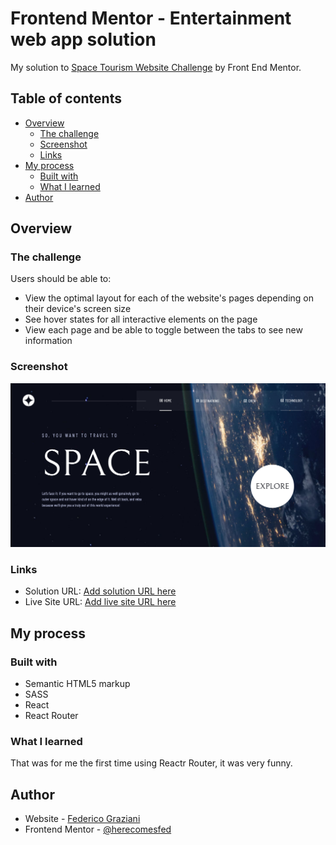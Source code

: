 # Frontend Mentor - Entertainment web app solution

My solution to [Space Tourism Website Challenge](https://www.frontendmentor.io/challenges/space-tourism-multipage-website-gRWj1URZ3) by Front End Mentor.

## Table of contents

- [Overview](#overview)
  - [The challenge](#the-challenge)
  - [Screenshot](#screenshot)
  - [Links](#links)
- [My process](#my-process)
  - [Built with](#built-with)
  - [What I learned](#what-i-learned)
- [Author](#author)

## Overview

### The challenge

Users should be able to:

- View the optimal layout for each of the website's pages depending on their device's screen size
- See hover states for all interactive elements on the page
- View each page and be able to toggle between the tabs to see new information

### Screenshot

![](./screenshot.png)

### Links

- Solution URL: [Add solution URL here](https://your-solution-url.com)
- Live Site URL: [Add live site URL here](https://your-live-site-url.com)

## My process

### Built with

- Semantic HTML5 markup
- SASS
- React
- React Router

### What I learned

That was for me the first time using Reactr Router, it was very funny.

## Author

- Website - [Federico Graziani](https://grazianifederico.it)
- Frontend Mentor - [@herecomesfed](https://www.frontendmentor.io/profile/herecomesfed)
